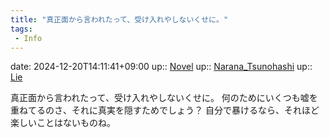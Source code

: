 ```yaml
---
title: "真正面から言われたって、受け入れやしないくせに。"
tags:
 - Info
---
```


date: 2024-12-20T14:11:41+09:00
up:: [Novel](../Bar/Novel/Topics/Novel.md)
up:: [Narana_Tsunohashi](Bar/Novel/Nacaria/Narana_Tsunohashi.md)
up:: [Lie](../Bar/Novel/Topics/Lie.md)

真正面から言われたって、受け入れやしないくせに。
何のためにいくつも嘘を重ねてるのさ、それに真実を隠すためでしょう？
自分で暴けるなら、それほど楽しいことはないものね。